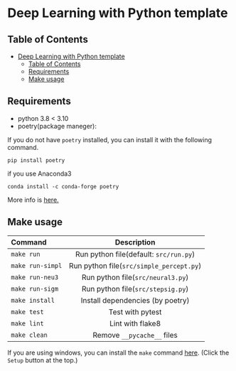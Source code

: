 # Deep Learning with Python template

## Table of Contents

<!-- TOC depthFrom:2 -->

- [Deep Learning with Python template](#deep-learning-with-python-template)
  - [Table of Contents](#table-of-contents)
  - [Requirements](#requirements)
  - [Make usage](#make-usage)

<!-- /TOC -->

## Requirements

- python 3.8 &lt; 3.10
- poetry(package maneger):

If you do not have `poetry` installed, you can install it with the following command.

```shell
pip install poetry
```

if you use Anaconda3

```shell
conda install -c conda-forge poetry
```

More info is [here.](https://raw.githubusercontent.com/python-poetry/poetry/master/install)

## Make usage

| Command          |               Description                |
| :--------------- | :--------------------------------------: |
| `make run`       |  Run python file(default: `src/run.py`)  |
| `make run-simpl` | Run python file(`src/simple_percept.py`) |
| `make run-neu3`  |    Run python file(`src/neural3.py`)     |
| `make run-sigm`  |    Run python file(`src/stepsig.py`)     |
| `make install`   |     Install dependencies (by poetry)     |
| `make test`      |             Test with pytest             |
| `make lint`      |             Lint with flake8             |
| `make clean`     |        Remove `__pycache__` files        |

If you are using windows, you can install the `make` command [here](http://gnuwin32.sourceforge.net/packages/make.htm).
(Click the `Setup` button at the top.)
